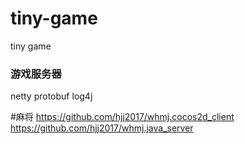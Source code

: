 # tiny-game
tiny game

### 游戏服务器
netty protobuf log4j

#麻将
https://github.com/hjj2017/whmj.cocos2d_client
https://github.com/hjj2017/whmj.java_server
